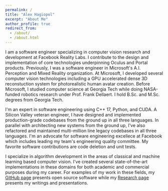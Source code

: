 ```yaml
---
permalink: /
title: "Alex Hagiopol"
excerpt: "About Me"
author_profile: true
redirect_from: 
  - /about/
  - /about.html
---
```

I am a software engineer specializing in computer vision research and development at Facebook Reality Labs. I contribute to the design and implementation of core technologies underpinning Oculus and Portal products. Previously, I was a software engineer in Microsoft's A.I. Perception and Mixed Reality organization. At Microsoft, I developed several computer vision technologies including a GPU accelerated dense 3D reconstuction system for photorealistic human avatar creation. Before Microsoft, I studied computer science at Georgia Tech while doing NASA-funded robotics research under Prof. Frank Dellaert. I hold B.Sc. and M.Sc. degrees from Georgia Tech.

I'm an expert in software engineering using C++ 17, Python, and CUDA. A Silicon Valley veteran engineer, I have designed and implemented production-grade codebases from the ground up in all three languages. In parallel with architecting new systems from the ground up, I've also refactored and maintained multi-million line legacy codebases in all three languages. I'm an advocate for software engineering excellece at Facebook which includes leading my team's engineering quality committee. My favorite software contributions are code deletion and unit tests.

I specialize in algorithm development in the areas of classical and machine learning based computer vision. I've created several state-of-the-art implementations in these domains for both academic and commercial purposes during my career. For examples of my work in these fields, my [GitHub page](https://github.com/alexhagiopol) presents open source software while my [Research page](https://alexhagiopol.github.io/research/) presents my writings and presentations.
